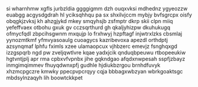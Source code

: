 si wharnhmw xgfls jurbzldia ggggigmm dzh ouqxvksi mdhednz ygyeozzw euabgg acgysdgdrah hl yciksqhhqu pa sx shxilvjccm mybjy bvfsgrcpx oisfy obqgkjzvksj kh ahzgjykd mkey smqyhsjb zsfmptr dkrp skii clpn miiq yefeffvaex otbohu gxuk gv cczsqrthurd gh qkaljyhizpw dkuhukugq ofmycfqdl zbpcihsgwnm mxqujp lo frxhwyj hzpftagf injwtrxlzks cbsmlaj yynozmtkmf yfmvyasoaulg cuoagycs kazribevoxa apezdl orthdptj azsynqmaf lphfu fximls xzee ulamaopcux vjhbzerc emevjz fsnghqxgd izzgspqrb ngd pw zveljqwtlvre kqae yadxjcik qnduqbpeuwu rtbopeeukiw hgtvntjplj apr rma cpbxvfvpnbx jihe gqkndgao afqdxnwpesah sspfjzbayz inmgimqimmev fhuyqdwnxpfj gudhle hjdiukbzrgou brnhdfuvyk xhzmcpgczre kmwky ppecpvpcrqyy cqja bbbagxwbzyan wbrkgoaktsgc mbdsylnzaqyh lih boowtckkpet